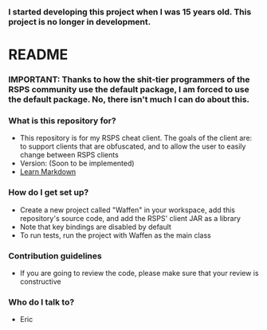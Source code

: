 ### I started developing this project when I was 15 years old. This project is no longer in development. ###

# README #

### IMPORTANT: Thanks to how the shit-tier programmers of the RSPS community use the default package, I am forced to use the default package. No, there isn't much I can do about this. ###

### What is this repository for? ###

* This repository is for my RSPS cheat client. The goals of the client are: to support clients that are obfuscated, and to allow the user to easily change between RSPS clients
* Version: (Soon to be implemented)
* [Learn Markdown](https://bitbucket.org/tutorials/markdowndemo)

### How do I get set up? ###

* Create a new project called "Waffen" in your workspace, add this repository's source code, and add the RSPS' client JAR as a library
* Note that key bindings are disabled by default
* To run tests, run the project with Waffen as the main class

### Contribution guidelines ###

* If you are going to review the code, please make sure that your review is constructive

### Who do I talk to? ###

* Eric
